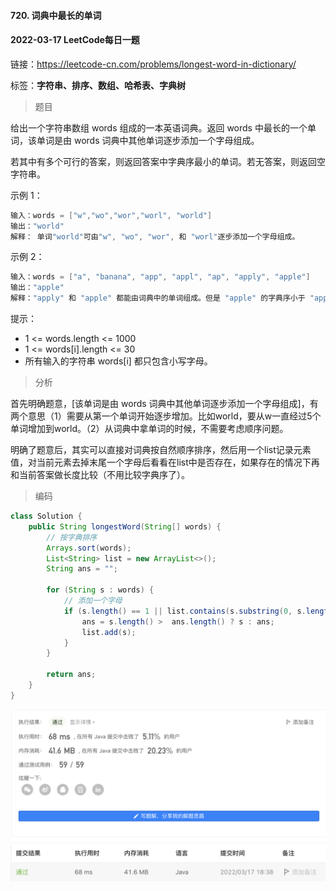 #### 720. 词典中最长的单词

#### 2022-03-17 LeetCode每日一题

链接：https://leetcode-cn.com/problems/longest-word-in-dictionary/

标签：**字符串、排序、数组、哈希表、字典树**

> 题目

给出一个字符串数组 words 组成的一本英语词典。返回 words 中最长的一个单词，该单词是由 words 词典中其他单词逐步添加一个字母组成。

若其中有多个可行的答案，则返回答案中字典序最小的单词。若无答案，则返回空字符串。

示例 1：

```java
输入：words = ["w","wo","wor","worl", "world"]
输出："world"
解释： 单词"world"可由"w", "wo", "wor", 和 "worl"逐步添加一个字母组成。
```

示例 2：

```java
输入：words = ["a", "banana", "app", "appl", "ap", "apply", "apple"]
输出："apple"
解释："apply" 和 "apple" 都能由词典中的单词组成。但是 "apple" 的字典序小于 "apply" 
```


提示：

- 1 <= words.length <= 1000
- 1 <= words[i].length <= 30
- 所有输入的字符串 words[i] 都只包含小写字母。

> 分析

首先明确题意，[该单词是由 words 词典中其他单词逐步添加一个字母组成]，有两个意思（1）需要从第一个单词开始逐步增加。比如world，要从w一直经过5个单词增加到world。（2）从词典中拿单词的时候，不需要考虑顺序问题。

明确了题意后，其实可以直接对词典按自然顺序排序，然后用一个list记录元素值，对当前元素去掉末尾一个字母后看看在list中是否存在，如果存在的情况下再和当前答案做长度比较（不用比较字典序了）。

> 编码

```java
class Solution {
    public String longestWord(String[] words) {
        // 按字典排序
        Arrays.sort(words);
        List<String> list = new ArrayList<>();
        String ans = "";

        for (String s : words) {
            // 添加一个字母
            if (s.length() == 1 || list.contains(s.substring(0, s.length() - 1))) {
                ans = s.length() >  ans.length() ? s : ans;
                list.add(s);
            }
        }

        return ans;
    }
}
```

![image-20220317183817625](720.词典中最长的单词.assets/image-20220317183817625-7513499.png)